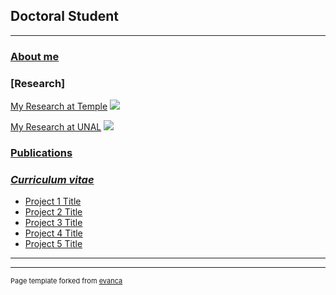 ## Doctoral Student

---

### [About me](/aboutme)




### [Research]

[My Research at Temple](/research)
<img src="images/dummy_thumbnail.jpg?raw=true"/>


[My Research at UNAL](/research)
<img src="images/dummy_thumbnail.jpg?raw=true"/>


### [Publications](/research)



### [*Curriculum vitae*](/research)

- [Project 1 Title](http://example.com/)
- [Project 2 Title](http://example.com/)
- [Project 3 Title](http://example.com/)
- [Project 4 Title](http://example.com/)
- [Project 5 Title](http://example.com/)

---




---
<p style="font-size:11px">Page template forked from <a href="https://github.com/evanca/quick-portfolio">evanca</a></p>
<!-- Remove above link if you don't want to attibute -->

